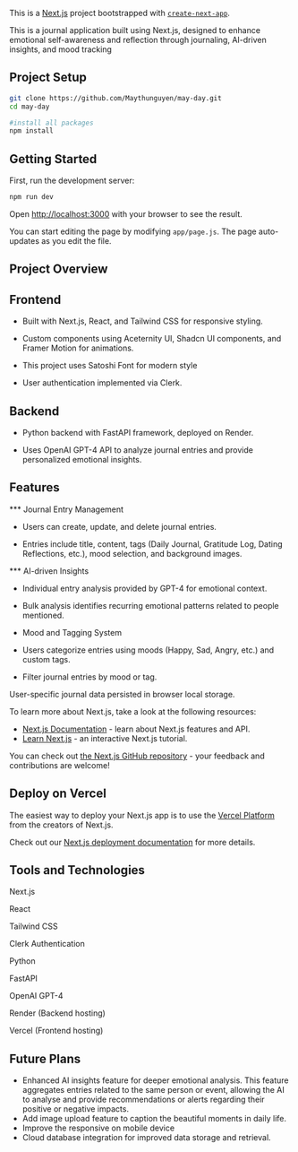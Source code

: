 This is a [Next.js](https://nextjs.org) project bootstrapped with [`create-next-app`](https://github.com/vercel/next.js/tree/canary/packages/create-next-app).

This is a journal application built using Next.js, designed to enhance emotional self-awareness and reflection through journaling, AI-driven insights, and mood tracking

## Project Setup
```bash
git clone https://github.com/Maythunguyen/may-day.git
cd may-day

#install all packages 
npm install
```

## Getting Started

First, run the development server:

```bash
npm run dev
```

Open [http://localhost:3000](http://localhost:3000) with your browser to see the result.

You can start editing the page by modifying `app/page.js`. The page auto-updates as you edit the file.


## Project Overview
## Frontend

- Built with Next.js, React, and Tailwind CSS for responsive styling.

- Custom components using Aceternity UI, Shadcn UI components, and Framer Motion for animations.

- This project uses Satoshi Font for modern style 

- User authentication implemented via Clerk.

## Backend

- Python backend with FastAPI framework, deployed on Render.

- Uses OpenAI GPT-4 API to analyze journal entries and provide personalized emotional insights.

## Features
*** Journal Entry Management

- Users can create, update, and delete journal entries.

- Entries include title, content, tags (Daily Journal, Gratitude Log, Dating Reflections, etc.), mood selection, and background images.

*** AI-driven Insights

- Individual entry analysis provided by GPT-4 for emotional context.

- Bulk analysis identifies recurring emotional patterns related to people mentioned.

- Mood and Tagging System

- Users categorize entries using moods (Happy, Sad, Angry, etc.) and custom tags.

- Filter journal entries by mood or tag.


User-specific journal data persisted in browser local storage.

To learn more about Next.js, take a look at the following resources:

- [Next.js Documentation](https://nextjs.org/docs) - learn about Next.js features and API.
- [Learn Next.js](https://nextjs.org/learn) - an interactive Next.js tutorial.

You can check out [the Next.js GitHub repository](https://github.com/vercel/next.js) - your feedback and contributions are welcome!

## Deploy on Vercel

The easiest way to deploy your Next.js app is to use the [Vercel Platform](https://vercel.com/new?utm_medium=default-template&filter=next.js&utm_source=create-next-app&utm_campaign=create-next-app-readme) from the creators of Next.js.

Check out our [Next.js deployment documentation](https://nextjs.org/docs/app/building-your-application/deploying) for more details.

## Tools and Technologies
Next.js

React

Tailwind CSS

Clerk Authentication

Python

FastAPI

OpenAI GPT-4

Render (Backend hosting)

Vercel (Frontend hosting)

## Future Plans
- Enhanced AI insights feature for deeper emotional analysis. This feature aggregates entries related to the same person or event, allowing the AI to analyse and provide recommendations or alerts regarding their positive or negative impacts.
- Add image upload feature to caption the beautiful moments in daily life. 
- Improve the responsive on mobile device
- Cloud database integration for improved data storage and retrieval.
